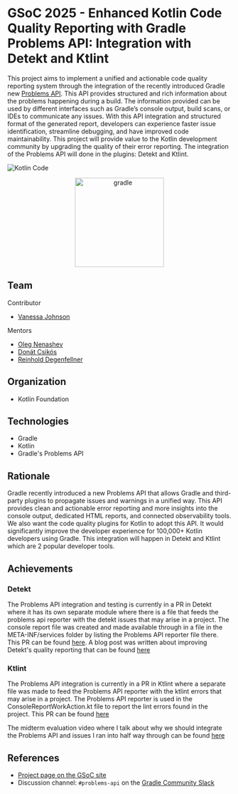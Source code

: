 # GSoC 2025 - Enhanced Kotlin Code Quality Reporting with Gradle Problems API: Integration with Detekt and Ktlint

This project aims to implement a unified and actionable code quality reporting system through the integration of the recently introduced Gradle new [Problems API](https://docs.gradle.org/current/userguide/reporting_problems.html). This API provides structured and rich information about the problems happening during a build. The information provided can be used by different interfaces such as Gradle’s console output, build scans, or IDEs to communicate any issues. With this API integration and structured format of the generated report, developers can experience faster issue identification, streamline debugging, and have improved code maintainability. This project will provide value to the Kotlin development community by upgrading the quality of their error reporting. The integration of the Problems API will done in the plugins: Detekt and Ktlint.

![Kotlin Code](https://github.com/user-attachments/assets/84218a9c-2279-448a-a47a-245978487684)


<p align="center">
<img width="200" alt="gradle" src="https://github.com/user-attachments/assets/960fa6c4-f934-46c1-9569-341394b80ac1" />
</p>


## Team
Contributor
- [Vanessa Johnson](https://github.com/vanessamj99)

Mentors
- [Oleg Nenashev](https://github.com/oleg-nenashev)
- [Donát Csikós](https://github.com/donat)
- [Reinhold Degenfellner](https://github.com/reinsch82)

## Organization
- Kotlin Foundation

## Technologies
- Gradle
- Kotlin
- Gradle's Problems API

## Rationale
Gradle recently introduced a new Problems API that allows Gradle and third-party plugins to propagate issues and warnings in a unified way. This API provides clean and actionable error reporting and more insights into the console output, dedicated HTML reports, and connected observability tools. We also want the code quality plugins for Kotlin to adopt this API. It would significantly improve the developer experience for 100,000+ Kotlin developers using Gradle. This integration will happen in Detekt and Ktlint which are 2 popular developer tools.

## Achievements
### Detekt
The Problems API integration and testing is currently in a PR in Detekt where it has its own separate module where there is a file that feeds the problems api reporter with the detekt issues that may arise in a project. The console report file was created and made available through in a file in the META-INF/services folder by listing the Problems API reporter file there. This PR can be found [here](https://github.com/detekt/detekt/pull/8562). A blog post was written about improving Detekt's quality reporting that can be found [here](https://dev.to/gradle-community/enhanced-kotlin-code-quality-reporting-with-the-gradle-problems-api-56bo)

### Ktlint
The Problems API integration is currently in a PR in Ktlint where a separate file was made to feed the Problems API reporter with the ktlint errors that may arise in a project. The Problems API reporter is used in the ConsoleReportWorkAction.kt file to report the lint errors found in the project. This PR can be found [here](https://github.com/JLLeitschuh/ktlint-gradle/pull/927)

The midterm evaluation video where I talk about why we should integrate the Problems API and issues I ran into half way through can be found [here](https://drive.google.com/file/d/1Eulmey166Whm5me3lq7C0IlywSgT5ubr/view)

## References

- [Project page on the GSoC site](https://summerofcode.withgoogle.com/programs/2025/projects/4UqgKDMe)
- Discussion channel: `#problems-api` on the [Gradle Community Slack](https://slack.gradle.org/)
